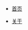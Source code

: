 <!-- 自定义导航  头部导航栏 -->
* [首页](README.md)
<!-- * [操作指南](guide.md) -->


<!-- * 前端技术
    * [cs](html/cs/)
    * [js](html/js/)
* 后端端技术 -->

* [关于](about/about.md)

<!-- * [友链](FriendlyChain/FriendlyChain.md) -->